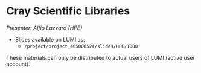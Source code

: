 # Cray Scientific Libraries

*Presenter: Alfio Lazzaro (HPE)*


-   Slides available on LUMI as:
    -   `/project/project_465000524/slides/HPE/TODO`

These materials can only be distributed to actual users of LUMI (active user account).
